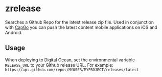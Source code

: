 # zrelease

Searches a Github Repo for the latest release zip file. Used in conjunction with [CapGo](https://capgo.app/) you can push the latest content mobile applications on iOS and Android.

## Usage

When deploying to Digital Ocean, set the environmental variable `RELEASE_URL` to your Github release URL. For example: `https://api.github.com/repos/MYUSER/MYPROJECT/releases/latest`
